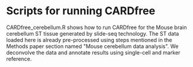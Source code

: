 # Scripts for running CARDfree
CARDfree_cerebellum.R shows how to run CARDfree for the Mouse brain cerebellum ST tissue generated by slide-seq technology. The ST data loaded here is already pre-processed using steps mentioned in the Methods paper section named "Mouse cerebellum data analysis". We deconvolve the data and annotate results using single-cell and marker reference.

